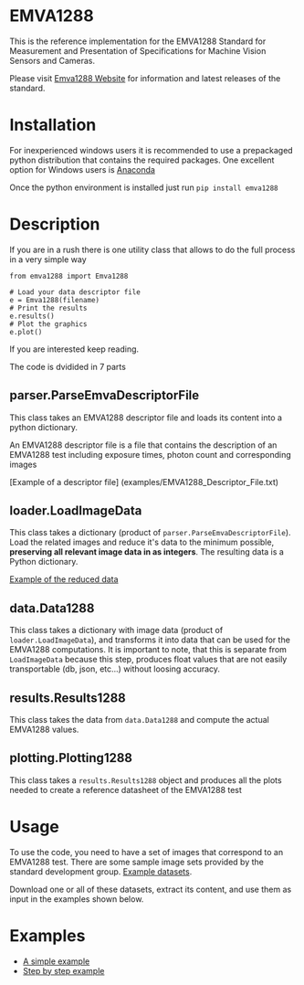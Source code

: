 EMVA1288
========

This is the reference implementation for the EMVA1288 Standard for
Measurement and Presentation of Specifications for Machine Vision Sensors and Cameras.

Please visit [Emva1288 Website](http://www.emva.org/cms/index.php?idcat=26) for information and latest releases of the standard.


Installation
============
For inexperienced windows users it is recommended to use a prepackaged python distribution that
contains the required packages. One excellent option for Windows users is [Anaconda](http://continuum.io/)

Once the python environment is installed just run `pip install emva1288`

Description
===========
If you are in a rush there is one utility class that allows to do the full
process in a very simple way
```
from emva1288 import Emva1288

# Load your data descriptor file
e = Emva1288(filename)
# Print the results
e.results()
# Plot the graphics
e.plot()
```


If you are interested keep reading.

The code is dvidided in 7 parts

parser.ParseEmvaDescriptorFile
------------------------------
This class takes an EMVA1288 descriptor file and loads its content into a python dictionary.

An EMVA1288 descriptor file is a file that contains the description
of an EMVA1288 test including exposure times, photon count and corresponding images

[Example of a descriptor file] (examples/EMVA1288_Descriptor_File.txt)


loader.LoadImageData
--------------------
This class takes a dictionary (product of `parser.ParseEmvaDescriptorFile`). Load the
related images and reduce it's data to the minimum possible, **preserving all relevant image data in
as integers**. The resulting data is a Python dictionary.

[Example of the reduced data](examples/EMVA1288_image_data.txt)

data.Data1288
-------------
This class takes a dictionary with image data (product of `loader.LoadImageData`), and transforms it
into data that can be used for the EMVA1288 computations.
It is important to note, that this is separate from `LoadImageData` because this step, produces float values
that are not easily transportable (db, json, etc...) without loosing accuracy.

results.Results1288
-------------------
This class takes the data from `data.Data1288` and compute the actual EMVA1288 values.

plotting.Plotting1288
---------------------
This class takes a `results.Results1288` object and produces all the plots needed to create
a reference datasheet of the EMVA1288 test


Usage
=====
To use the code, you need to have a set of images that correspond to an EMVA1288 test.
There are some sample image sets provided by the standard development group.
[Example datasets](https://emva1288.plan.io/projects/emva1288-standard-public/files).

Download one or all of these datasets, extract its content, and use them as input
in the examples shown below.


Examples
========
* [A simple example](examples/simple_emva_process.py)
* [Step by step example](examples/full_emva_process.py)
